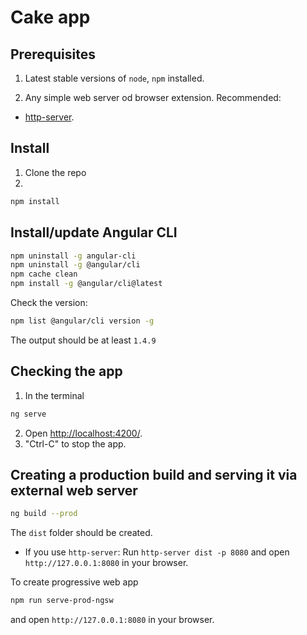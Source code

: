 # Cake app 

## Prerequisites
1. Latest stable versions of `node`, `npm` installed.

2. Any simple web server od browser extension. Recommended:
- [http-server](https://www.npmjs.com/package/http-server
).

## Install
1. Clone the repo
2. 

```bash
npm install
```

## Install/update Angular CLI
```bash
npm uninstall -g angular-cli
npm uninstall -g @angular/cli
npm cache clean
npm install -g @angular/cli@latest
```

Check the version:
```bash
npm list @angular/cli version -g
```
The output should be at least `1.4.9`

## Checking the app
1. In the terminal
```bash
ng serve
```
2. Open [http://localhost:4200/](http://localhost:4200/).
3. "Ctrl-C" to stop the app.

## Creating a production build and serving it via external web server
```bash
ng build --prod
```
The `dist` folder should be created.

- If you use `http-server`: Run `http-server dist -p 8080` and open `http://127.0.0.1:8080` in your browser.

To create progressive web app
```bash
npm run serve-prod-ngsw
```
and open `http://127.0.0.1:8080` in your browser.
